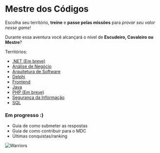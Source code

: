 # Mestre dos Códigos

Escolha seu território, **treine** e **passe pelas missões** para *provar seu valor nesse game!*

Durante essa aventura você alcançará o nível de **Escudeiro, Cavaleiro ou Mestre**?

Territórios:

* [.NET (Em breve)]()
* [Análise de Negócio](analise-negocio.md)
* [Arquitetura de Software](arquitetura.md)
* [Delphi](delphi.md)
* [Frontend](frontend.md)
* [Java](java.md)
* [PHP (Em breve)]()
* [Segurança da Informação](seguranca-informacao.md)
* [SQL](sql.md)

### Em progresso :)

* Guia de como submeter as respostas
* Guia de como contribuir para o MDC
* Últimas conquistas/ranking

![Warriors](https://github.com/db1global/mestre-dos-codigos/blob/master/docs/img/home-warriors.jpg?raw=true)
